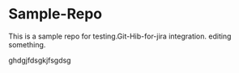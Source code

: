 # Sample-Repo

This is a sample repo  for testing.Git-Hib-for-jira integration.
editing something.
    
ghdgjfdsgkjfsgdsg
